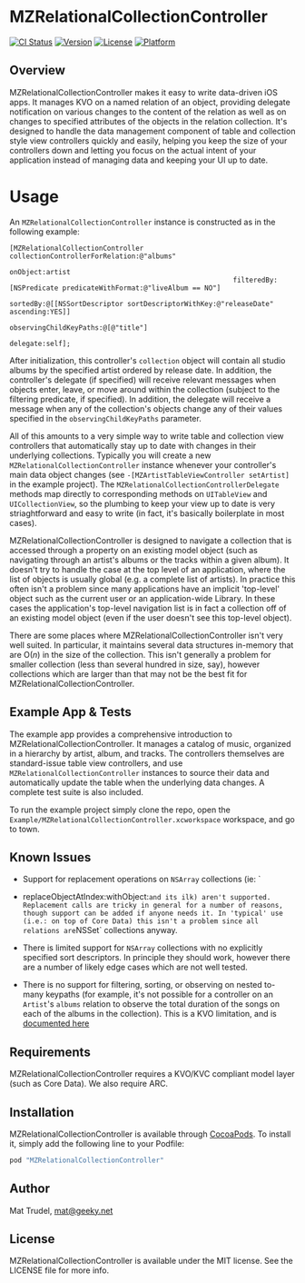 # MZRelationalCollectionController

[![CI Status](http://img.shields.io/travis/moshozen/MZRelationalCollectionController.svg?style=flat)](https://travis-ci.org/moshozen/MZRelationalCollectionController)
[![Version](https://img.shields.io/cocoapods/v/MZRelationalCollectionController.svg?style=flat)](http://cocoapods.org/pods/MZRelationalCollectionController)
[![License](https://img.shields.io/cocoapods/l/MZRelationalCollectionController.svg?style=flat)](http://cocoapods.org/pods/MZRelationalCollectionController)
[![Platform](https://img.shields.io/cocoapods/p/MZRelationalCollectionController.svg?style=flat)](http://cocoapods.org/pods/MZRelationalCollectionController)

## Overview

MZRelationalCollectionController makes it easy to write data-driven iOS apps.
It manages KVO on a named relation of an object, providing delegate notification
on various changes to the content of the relation as well as on changes to
specified attributes of the objects in the relation collection. It's designed to
handle the data management component of table and collection style view
controllers quickly and easily, helping you keep the size of your controllers
down and letting you focus on the actual intent of your application instead of
managing data and keeping your UI up to date.

# Usage

An `MZRelationalCollectionController` instance is constructed as in the following example:


    [MZRelationalCollectionController collectionControllerForRelation:@"albums"
                                                             onObject:artist
                                                           filteredBy:[NSPredicate predicateWithFormat:@"liveAlbum == NO"]
                                                             sortedBy:@[[NSSortDescriptor sortDescriptorWithKey:@"releaseDate" ascending:YES]]
                                               observingChildKeyPaths:@[@"title"]
                                                             delegate:self];

After initialization, this controller's `collection` object will contain all studio albums by the specified artist ordered by release date. In addition,
the controller's delegate (if specified) will receive relevant messages when objects enter, leave, or move around within the collection (subject to the
filtering predicate, if specified). In addition, the delegate will receive a message when any of the collection's objects change any of their values specified
in the `observingChildKeyPaths` parameter.

All of this amounts to a very simple way to write table and collection view controllers that automatically stay up to date with changes in their 
underlying collections. Typically you will create a new `MZRelationalCollectionController` instance whenever your controller's main data object changes 
(see `-[MZArtistTableViewController setArtist]` in the example project). The `MZRelationalCollectionControllerDelegate` methods map directly to corresponding 
methods on `UITableView` and `UICollectionView`, so the plumbing to keep your view up to date is very striaghtforward and easy to write (in fact, it's basically boilerplate in most cases).

MZRelationalCollectionController is designed to navigate a collection that is accessed through a property on an existing model object (such as 
navigating through an artist's albums or the tracks within a given album). It doesn't try to 
handle the case at the top level of an application, where the list of objects is usually global
(e.g. a complete list of artists). In practice this often isn't a problem since many applications
have an implicit 'top-level' object such as the current user or an application-wide Library. In 
these cases the application's top-level navigation list is in fact a collection off of an existing 
model object (even if the user doesn't see this top-level object).

There are some places where MZRelationalCollectionController isn't very well suited. In particular,
it maintains several data structures in-memory that are O(*n*) in the size of the collection. This 
isn't generally a problem for smaller collection (less than several hundred in size, say), however 
collections which are larger than that may not be the best fit for MZRelationalCollectionController.

## Example App & Tests

The example app provides a comprehensive introduction to MZRelationalCollectionController. 
It manages a catalog of music, organized in a hierarchy by artist, album, and tracks. The
controllers themselves are standard-issue table view controllers, and use `MZRelationalCollectionController`
instances to source their data and automatically update the table when the underlying data changes. A complete test suite is also included.

To run the example project simply clone the repo, open the
`Example/MZRelationalCollectionController.xcworkspace` workspace, and go to
town.

## Known Issues

* Support for replacement operations on `NSArray` collections (ie: `
- replaceObjectAtIndex:withObject:` and its ilk) aren't supported. Replacement
calls are tricky in general for a number of reasons, though support can be added if anyone
needs it. In 'typical' use (i.e.: on top of Core Data) this isn't a problem since all relations
are `NSSet` collections anyway.

* There is limited support for `NSArray` collections with no explicitly specified
sort descriptors. In principle they should work, however there are a number of likely
edge cases which are not well tested.

* There is no support for filtering, sorting, or observing on nested to-many keypaths (for example,
it's not possible for a controller on an `Artist`'s `albums` relation to observe the total duration 
of the songs on each of the albums in the collection). This is a KVO limitation, and is [documented here](https://developer.apple.com/library/ios/documentation/Cocoa/Conceptual/KeyValueObserving/Articles/KVODependentKeys.html#//apple_ref/doc/uid/20002179-SW5)

## Requirements

MZRelationalCollectionController requires a KVO/KVC compliant model layer (such as
Core Data). We also require ARC.

## Installation

MZRelationalCollectionController is available through [CocoaPods](http://cocoapods.org). To install
it, simply add the following line to your Podfile:

```ruby
pod "MZRelationalCollectionController"
```

## Author

Mat Trudel, mat@geeky.net

## License

MZRelationalCollectionController is available under the MIT license. See the LICENSE file for more info.
